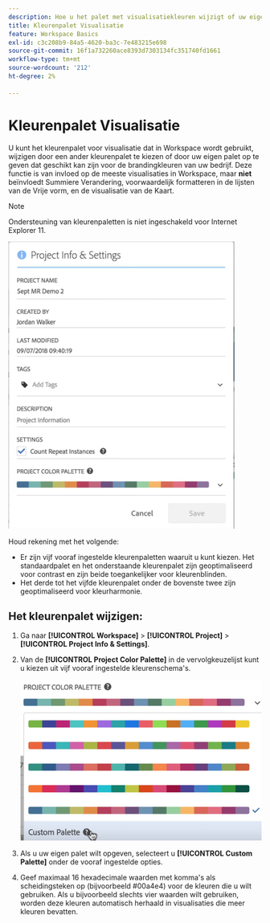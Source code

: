 ```yaml
---
description: Hoe u het palet met visualisatiekleuren wijzigt of uw eigen aangepaste kleurenpalet opgeeft.
title: Kleurenpalet Visualisatie
feature: Workspace Basics
exl-id: c3c208b9-84a5-4620-ba3c-7e483215e698
source-git-commit: 16f1a732260ace8393d7303134fc351740fd1661
workflow-type: tm+mt
source-wordcount: '212'
ht-degree: 2%

---
```


# Kleurenpalet Visualisatie

U kunt het kleurenpalet voor visualisatie dat in Workspace wordt gebruikt, wijzigen door een ander kleurenpalet te kiezen of door uw eigen palet op te geven dat geschikt kan zijn voor de brandingkleuren van uw bedrijf. Deze functie is van invloed op de meeste visualisaties in Workspace, maar **niet** beïnvloedt Summiere Verandering, voorwaardelijk formatteren in de lijsten van de Vrije vorm, en de visualisatie van de Kaart.

>[!NOTE]
>
>Ondersteuning van kleurenpaletten is niet ingeschakeld voor Internet Explorer 11.

![Het venster Projectinfo en -instellingen.](assets/color_palettes.png)

Houd rekening met het volgende:

* Er zijn vijf vooraf ingestelde kleurenpaletten waaruit u kunt kiezen. Het standaardpalet en het onderstaande kleurenpalet zijn geoptimaliseerd voor contrast en zijn beide toegankelijker voor kleurenblinden.
* Het derde tot het vijfde kleurenpalet onder de bovenste twee zijn geoptimaliseerd voor kleurharmonie.

## Het kleurenpalet wijzigen:

1. Ga naar **[!UICONTROL Workspace]** > **[!UICONTROL Project]** > **[!UICONTROL Project Info & Settings]**.
1. Van de **[!UICONTROL Project Color Palette]** in de vervolgkeuzelijst kunt u kiezen uit vijf vooraf ingestelde kleurenschema&#39;s.

   ![De vijf vooraf ingestelde kleurenschema&#39;s.](assets/custom_palette.png)

1. Als u uw eigen palet wilt opgeven, selecteert u **[!UICONTROL Custom Palette]** onder de vooraf ingestelde opties.
1. Geef maximaal 16 hexadecimale waarden met komma&#39;s als scheidingsteken op (bijvoorbeeld #00a4e4) voor de kleuren die u wilt gebruiken. Als u bijvoorbeeld slechts vier waarden wilt gebruiken, worden deze kleuren automatisch herhaald in visualisaties die meer kleuren bevatten.
